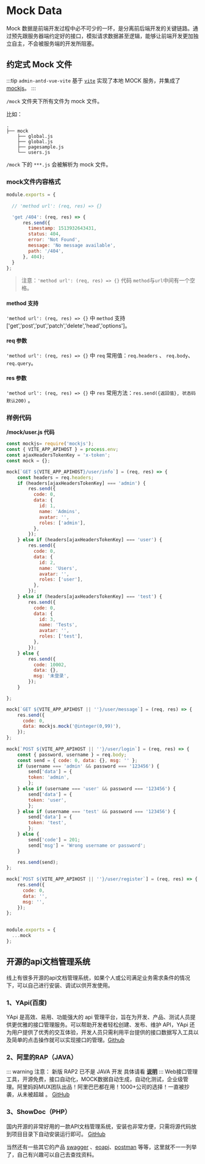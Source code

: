 # Mock Data

Mock 数据是前端开发过程中必不可少的一环，是分离前后端开发的关键链路。通过预先跟服务器端约定好的接口，模拟请求数据甚至逻辑，能够让前端开发更加独立自主，不会被服务端的开发所阻塞。

## 约定式 Mock 文件

:::tip 
`admin-antd-vue-vite` 基于 [`vite`](https://github.com/vitejs/vite) 实现了本地 MOCK 服务，并集成了[mockjs](https://github.com/nuysoft/Mock)。
:::

`/mock` 文件夹下所有文件为 mock 文件。

比如：

```
.
├── mock
    ├── global.js
    ├── global.js
    ├── pagesample.js
    └── users.js
```

`/mock` 下的 `***.js` 会被解析为 mock 文件。


### mock文件内容格式

```js
module.exports = {
  
  // 'method url': (req, res) => {}   

  'get /404': (req, res) => {
      res.send({
        timestamp: 1513932643431,
        status: 404,
        error: 'Not Found',
        message: 'No message available',
        path: '/404',
      }, 404);
  }
};
```

> 注意：`'method url': (req, res) => {}` 代码 `method`与`url`中间有一个空格。

#### method 支持

 `'method url': (req, res) => {}` 中 `method` 支持 ['get','post','put','patch','delete','head','options']。 

#### req 参数

`'method url': (req, res) => {}` 中 `req` 常用值：`req.headers` 、 `req.body`、 `req.query`。

#### res 参数

`'method url': (req, res) => {}` 中 `res` 常用方法：`res.send({返回值}, 状态码默认200)` 。

### 样例代码

**/mock/user.js 代码**

```js
const mockjs= require('mockjs');
const { VITE_APP_APIHOST } = process.env;
const ajaxHeadersTokenKey = 'x-token';
const mock = {};

mock[`GET ${VITE_APP_APIHOST}/user/info`] = (req, res) => {
    const headers = req.headers;
    if (headers[ajaxHeadersTokenKey] === 'admin') {
        res.send({
          code: 0,
          data: {
            id: 1,
            name: 'Admins',
            avatar: '',
            roles: ['admin'],
          },
        });
    } else if (headers[ajaxHeadersTokenKey] === 'user') {
        res.send({
          code: 0,
          data: {
            id: 2,
            name: 'Users',
            avatar: '',
            roles: ['user'],
          },
        });
    } else if (headers[ajaxHeadersTokenKey] === 'test') {
        res.send({
          code: 0,
          data: {
            id: 3,
            name: 'Tests',
            avatar: '',
            roles: ['test'],
          },
        });
    } else {
        res.send({
          code: 10002,
          data: {},
          msg: '未登录',
        });
    }

};

mock[`GET ${VITE_APP_APIHOST || ''}/user/message`] = (req, res) => {
    res.send({
      code: 0,
      data: mockjs.mock('@integer(0,99)'),
    });
};
  
mock[`POST ${VITE_APP_APIHOST || ''}/user/login`] = (req, res) => {
    const { password, username } = req.body;
    const send = { code: 0, data: {}, msg: '' };
    if (username === 'admin' && password === '123456') {
        send['data'] = {
        token: 'admin',
        };
    } else if (username === 'user' && password === '123456') {
        send['data'] = {
        token: 'user',
        };
    } else if (username === 'test' && password === '123456') {
        send['data'] = {
        token: 'test',
        };
    } else {
        send['code'] = 201;
        send['msg'] = 'Wrong username or password';
    }

    res.send(send);
};
  
mock[`POST ${VITE_APP_APIHOST || ''}/user/register`] = (req, res) => {
    res.send({
      code: 0,
      data: '',
      msg: '',
    });
};
  

module.exports = {
  ...mock
};
```



## 开源的api文档管理系统

线上有很多开源的api文档管理系统，如果个人或公司满足业务需求条件的情况下，可以自己进行安装、调试以供开发使用。

### 1、YApi(百度)

YApi 是高效、易用、功能强大的 api 管理平台，旨在为开发、产品、测试人员提供更优雅的接口管理服务。可以帮助开发者轻松创建、发布、维护 API，YApi 还为用户提供了优秀的交互体验，开发人员只需利用平台提供的接口数据写入工具以及简单的点击操作就可以实现接口的管理。[Github](https://github.com/YMFE/yapi)

### 2、阿里的RAP（JAVA）
::: warning 注意：
新版 RAP2 已不是 JAVA 开发 具体请看 [**说明**](https://github.com/thx/rap2-delos#rap2-delos-开源社区版本-后端-api-服务器)
:::
Web接口管理工具，开源免费，接口自动化，MOCK数据自动生成，自动化测试，企业级管理。阿里妈妈MUX团队出品！阿里巴巴都在用！1000+公司的选择！一直被抄袭，从未被超越 。
[GitHub](https://github.com/thx/rap2-delos)

### 3、ShowDoc（PHP）
国内开源的非常好用的一款API文档管理系统，安装也非常方便，只需将源代码放到项目目录下自动安装运行即可。
[GitHub](https://github.com/star7th/showdoc)

当然还有一些其它的产品 [swagger](https://swagger.io/) 、[eoapi](https://www.eoapi.cn/)、[postman](https://www.postman.com/) 等等，这里就不一一列举了，自己有兴趣可以自己去查找资料。

